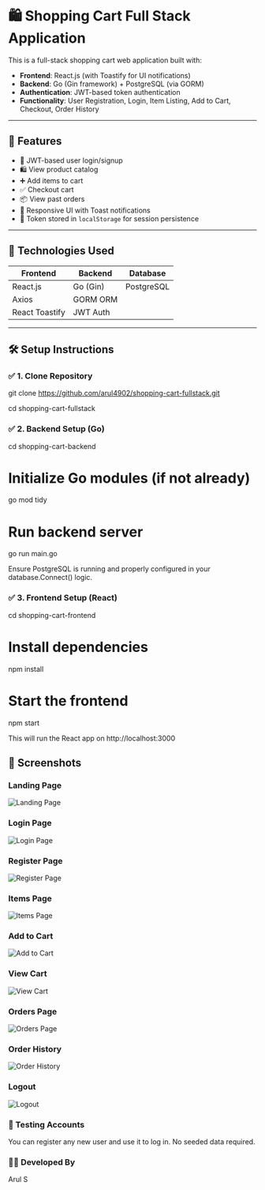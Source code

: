 # 🛍️ Shopping Cart Full Stack Application

This is a full-stack shopping cart web application built with:

- **Frontend**: React.js (with Toastify for UI notifications)
- **Backend**: Go (Gin framework) + PostgreSQL (via GORM)
- **Authentication**: JWT-based token authentication
- **Functionality**: User Registration, Login, Item Listing, Add to Cart, Checkout, Order History

---

## 🚀 Features

- 🔐 JWT-based user login/signup
- 🛍 View product catalog
- ➕ Add items to cart
- ✅ Checkout cart
- 📦 View past orders
- 🎨 Responsive UI with Toast notifications
- 💾 Token stored in `localStorage` for session persistence

---

## 🔧 Technologies Used

| Frontend        | Backend        | Database     |
|----------------|----------------|--------------|
| React.js        | Go (Gin)       | PostgreSQL   |
| Axios           | GORM ORM       |              |
| React Toastify  | JWT Auth       |              |

---

## 🛠️ Setup Instructions

### ✅ 1. Clone Repository

git clone https://github.com/arul4902/shopping-cart-fullstack.git

cd shopping-cart-fullstack

### ✅ 2. Backend Setup (Go)
cd shopping-cart-backend

# Initialize Go modules (if not already)
go mod tidy

# Run backend server
go run main.go

Ensure PostgreSQL is running and properly configured in your database.Connect() logic.

### ✅ 3. Frontend Setup (React)
cd shopping-cart-frontend

# Install dependencies
npm install

# Start the frontend
npm start

This will run the React app on http://localhost:3000

## 📸 Screenshots

### Landing Page
![Landing Page](landing_page.jpg)

### Login Page
![Login Page](https://raw.githubusercontent.com/arul4902/shopping-cart-fullstack/main/login.jpg)

### Register Page
![Register Page](https://raw.githubusercontent.com/arul4902/shopping-cart-fullstack/main/Register.jpg)

### Items Page
![Items Page](https://raw.githubusercontent.com/arul4902/shopping-cart-fullstack/main/Items_page.jpg)

### Add to Cart
![Add to Cart](https://raw.githubusercontent.com/arul4902/shopping-cart-fullstack/main/addToCart.jpg)

### View Cart
![View Cart](https://raw.githubusercontent.com/arul4902/shopping-cart-fullstack/main/view%20cart.jpg)

### Orders Page
![Orders Page](https://raw.githubusercontent.com/arul4902/shopping-cart-fullstack/main/orders.jpg)

### Order History
![Order History](https://raw.githubusercontent.com/arul4902/shopping-cart-fullstack/main/order%20history.jpg)

### Logout
![Logout](https://raw.githubusercontent.com/arul4902/shopping-cart-fullstack/main/logout.jpg)



### 🧪 Testing Accounts
You can register any new user and use it to log in. No seeded data required.



### 👨‍💻 Developed By
Arul S



